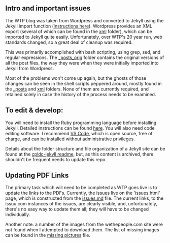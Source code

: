 ## Intro and important issues

The WTP blog was taken from Wordpress and converted to Jekyll using the Jekyll import function ([instructions here](https://import.jekyllrb.com/docs/wordpressdotcom/)).  Wordpress provides an XML export (several of which can be found in the [xml](https://github.com/cpldc/wethepeople/tree/master/xml) folder), which can be imported to Jekyll quite easily.  Unfortunately, over WTP's 20 year run, web standards changed, so a great deal of cleanup was required.  

This was primarily accomplished with bash scripting, using grep, sed, and regular expressions.  The [_posts_orig](https://github.com/cpldc/wethepeople/tree/master/_posts_orig) folder contains the original versions of all the post files, the way they were when they were initially imported into Jekyll from Wordpress.

Most of the problems won't come up again, but the ghosts of those changes can be seen in the shell scripts peppered around, mostly found in the [_posts](https://github.com/cpldc/wethepeople/tree/master/_posts) and [xml](https://github.com/cpldc/wethepeople/tree/master/xml) folders.  None of them are currently required, and retained solely in case the history of the process needs to be examined.

## To edit & develop: 

You will need to install the Ruby programming language before installing Jekyll.  Detailed instructions can be found [here](https://jekyllrb.com/docs/installation/).  You will also need code editing software.  I recommend [VS Code](https://code.visualstudio.com/), which is open source, free of charge, and can be installed without administrative privileges.

Details about the folder structure and file organization of a Jekyll site can be found at the [cpldc-jekyll readme](https://github.com/cpldc/cpldc-jekyll/blob/master/README.md), but, as this content is archived, there shouldn't be frequent needs to update this repo.

## Updating PDF Links

The primary task which will need to be completed as WTP goes live is to update the links to the PDFs.  Currently, the issues live on the 'issues.html' page, which is constructed from the [issues.md](https://github.com/cpldc/wethepeople/blob/master/issues.md) file.  The current links, to the issuu.com instances of the issues, are clearly visible, and, unfortunately, there's no easy way to update them all; they will have to be changed individually.  

Another note: a number of the images from the wethepeople.com site were not found when I attempted to download them.  The list of missing images can be found in the [missing pictures](https://github.com/cpldc/wethepeople/blob/master/xml/missingpictures.txt) file.